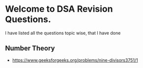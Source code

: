 # Welcome to DSA Revision Questions.

I have listed all the questions topic wise, that I have done


## Number Theory
- https://www.geeksforgeeks.org/problems/nine-divisors3751/1
